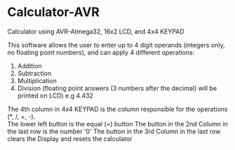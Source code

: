 # Calculator-AVR
Calculator using AVR-Atmega32, 16x2 LCD, and 4x4 KEYPAD

This software allows the user to enter up to 4 digit operands (integers only, no floating point numbers), and can apply 4 different operations:

1. Addition
2. Subtraction
3. Multiplication
4. Division (floating point answers (3 numbers after the decimal) will be printed on LCD) e.g 4.432


The 4th column in 4x4 KEYPAD is the column responsible for the operations (*, /, +, -).                                                       
The lower left button is the equal (=) button
The button in the 2nd Column in the last row is the number '0'
The button in the 3rd Column in the last row clears the Display and resets the calculator



